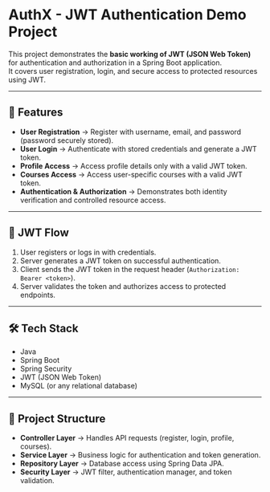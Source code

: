 # AuthX - JWT Authentication Demo Project

This project demonstrates the **basic working of JWT (JSON Web Token)** for authentication and authorization in a Spring Boot application.  
It covers user registration, login, and secure access to protected resources using JWT.

---

## 🚀 Features
- **User Registration** → Register with username, email, and password (password securely stored).
- **User Login** → Authenticate with stored credentials and generate a JWT token.
- **Profile Access** → Access profile details only with a valid JWT token.
- **Courses Access** → Access user-specific courses with a valid JWT token.
- **Authentication & Authorization** → Demonstrates both identity verification and controlled resource access.

---

## 🔑 JWT Flow
1. User registers or logs in with credentials.  
2. Server generates a JWT token on successful authentication.  
3. Client sends the JWT token in the request header (`Authorization: Bearer <token>`).  
4. Server validates the token and authorizes access to protected endpoints.  

---

## 🛠️ Tech Stack
- Java  
- Spring Boot  
- Spring Security  
- JWT (JSON Web Token)  
- MySQL (or any relational database)  

---

## 📂 Project Structure
- **Controller Layer** → Handles API requests (register, login, profile, courses).  
- **Service Layer** → Business logic for authentication and token generation.  
- **Repository Layer** → Database access using Spring Data JPA.  
- **Security Layer** → JWT filter, authentication manager, and token validation.  



